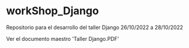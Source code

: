 # workShop_Django
Repositorio para el desarrollo del taller Django 26/10/2022 a 28/10/2022

Ver el documento maestro 'Taller Django.PDF'
